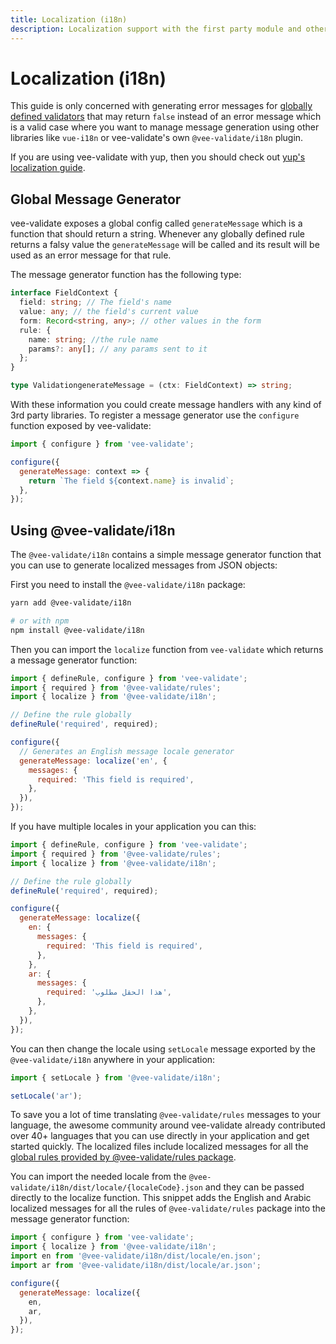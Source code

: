 ```yaml
---
title: Localization (i18n)
description: Localization support with the first party module and other providers
---
```


# Localization (i18n)

This guide is only concerned with generating error messages for [globally defined validators](./guide/global-validations) that may return `false` instead of an error message which is a valid case where you want to manage message generation using other libraries like `vue-i18n` or vee-validate's own `@vee-validate/i18n` plugin.

If you are using vee-validate with yup, then you should check out [yup's localization guide](https://github.com/jquense/yup#using-a-custom-locale-dictionary).

## Global Message Generator

vee-validate exposes a global config called `generateMessage` which is a function that should return a string. Whenever any globally defined rule returns a falsy value the `generateMessage` will be called and its result will be used as an error message for that rule.

The message generator function has the following type:

```typescript
interface FieldContext {
  field: string; // The field's name
  value: any; // the field's current value
  form: Record<string, any>; // other values in the form
  rule: {
    name: string; //the rule name
    params?: any[]; // any params sent to it
  };
}

type ValidationgenerateMessage = (ctx: FieldContext) => string;
```

With these information you could create message handlers with any kind of 3rd party libraries. To register a message generator use the `configure` function exposed by vee-validate:

```js
import { configure } from 'vee-validate';

configure({
  generateMessage: context => {
    return `The field ${context.name} is invalid`;
  },
});
```

## Using @vee-validate/i18n

The `@vee-validate/i18n` contains a simple message generator function that you can use to generate localized messages from JSON objects:

First you need to install the `@vee-validate/i18n` package:

```sh
yarn add @vee-validate/i18n

# or with npm
npm install @vee-validate/i18n
```

Then you can import the `localize` function from `vee-validate` which returns a message generator function:

```js
import { defineRule, configure } from 'vee-validate';
import { required } from '@vee-validate/rules';
import { localize } from '@vee-validate/i18n';

// Define the rule globally
defineRule('required', required);

configure({
  // Generates an English message locale generator
  generateMessage: localize('en', {
    messages: {
      required: 'This field is required',
    },
  }),
});
```

If you have multiple locales in your application you can this:

```js
import { defineRule, configure } from 'vee-validate';
import { required } from '@vee-validate/rules';
import { localize } from '@vee-validate/i18n';

// Define the rule globally
defineRule('required', required);

configure({
  generateMessage: localize({
    en: {
      messages: {
        required: 'This field is required',
      },
    },
    ar: {
      messages: {
        required: 'هذا الحقل مطلوب',
      },
    },
  }),
});
```

You can then change the locale using `setLocale` message exported by the `@vee-validate/i18n` anywhere in your application:

```js
import { setLocale } from '@vee-validate/i18n';

setLocale('ar');
```

To save you a lot of time translating `@vee-validate/rules` messages to your language, the awesome community around vee-validate already contributed over 40+ languages that you can use directly in your application and get started quickly. The localized files include localized messages for all the [global rules provided by @vee-validate/rules package](./guide/global-validators#available-rules).

You can import the needed locale from the `@vee-validate/i18n/dist/locale/{localeCode}.json` and they can be passed directly to the localize function. This snippet adds the English and Arabic localized messages for all the rules of `@vee-validate/rules` package into the message generator function:

```js
import { configure } from 'vee-validate';
import { localize } from '@vee-validate/i18n';
import en from '@vee-validate/i18n/dist/locale/en.json';
import ar from '@vee-validate/i18n/dist/locale/ar.json';

configure({
  generateMessage: localize({
    en,
    ar,
  }),
});
```
